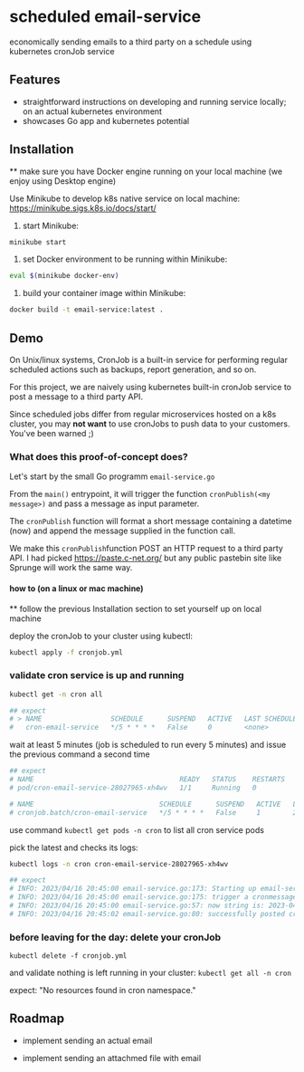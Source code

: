 
# scheduled email-service 

economically sending emails to a third party on a schedule using kubernetes cronJob service



## Features

- straightforward instructions on developing and running service locally; on an actual kubernetes environment
- showcases Go app and kubernetes potential



## Installation

** make sure you have Docker engine running on your local machine (we enjoy
using Desktop engine)

Use Minikube to develop k8s native service on local machine:
<https://minikube.sigs.k8s.io/docs/start/>

1. start Minikube:
```bash
minikube start
```
1. set Docker environment to be running within Minikube:
```bash
eval $(minikube docker-env)
```
1. build your container image within Minikube:
```bash
docker build -t email-service:latest .
```

    
## Demo

On Unix/linux systems, CronJob is a built-in service for performing regular
scheduled actions such as backups, report generation, and so on.

For this project, we are naively using kubernetes built-in cronJob service to
post a message to a third party API.

Since scheduled jobs differ from regular microservices hosted on a k8s cluster,
you may **not want** to use cronJobs to push data to your customers. You've been
warned ;)

### What does this proof-of-concept does?

Let's start by the small Go programm `email-service.go`

From the `main()` entrypoint, it will trigger the function `cronPublish(<my
message>)` and pass a message as input parameter.

The `cronPublish` function will format a short message containing a datetime
(now) and append the message supplied in the function call.

We make this `cronPublish`function POST an HTTP request to a third party API.
I had picked https://paste.c-net.org/ but any public pastebin site like
Sprunge will work the same way.

#### how to (on a linux or mac machine)

** follow the previous Installation section to set yourself up on local machine

deploy the cronJob to your cluster using kubectl: 
```bash
kubectl apply -f cronjob.yml
```


### validate cron service is up and running

```bash
kubectl get -n cron all

## expect
# > NAME                 SCHEDULE      SUSPEND   ACTIVE   LAST SCHEDULE   AGE
#   cron-email-service   */5 * * * *   False     0        <none>          67s
```

wait at least 5 minutes (job is scheduled to run every 5 minutes) and issue the
previous command a second time

```bash
## expect
# NAME                                    READY   STATUS    RESTARTS   AGE
# pod/cron-email-service-28027965-xh4wv   1/1     Running   0          2m18s

# NAME                               SCHEDULE      SUSPEND   ACTIVE   LAST SCHEDULE   AGE
# cronjob.batch/cron-email-service   */5 * * * *   False     1        2m18s           2m37s
```

use command `kubectl get pods -n cron` to list all cron service pods

pick the latest and checks its logs:

```bash
kubectl logs -n cron cron-email-service-28027965-xh4wv

## expect
# INFO: 2023/04/16 20:45:00 email-service.go:173: Starting up email-service
# INFO: 2023/04/16 20:45:00 email-service.go:175: trigger a cronmessage function
# INFO: 2023/04/16 20:45:00 email-service.go:57: now string is: 2023-04-16T20:45:00Z
# INFO: 2023/04/16 20:45:02 email-service.go:80: successfully posted cronmessage https://paste.c-net.org/SteeleSuppress
```

### before leaving for the day: delete your cronJob

`kubectl delete -f cronjob.yml`

and validate nothing is left running in your cluster: `kubectl get all -n cron`

expect: "No resources found in cron namespace."


## Roadmap

- implement sending an actual email

- implement sending an attachmed file with email

